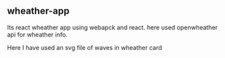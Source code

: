 ## wheather-app
Its react wheather app using webapck and react. 
here used openwheather api for wheather info.

Here I have used an svg file of waves in wheather card
